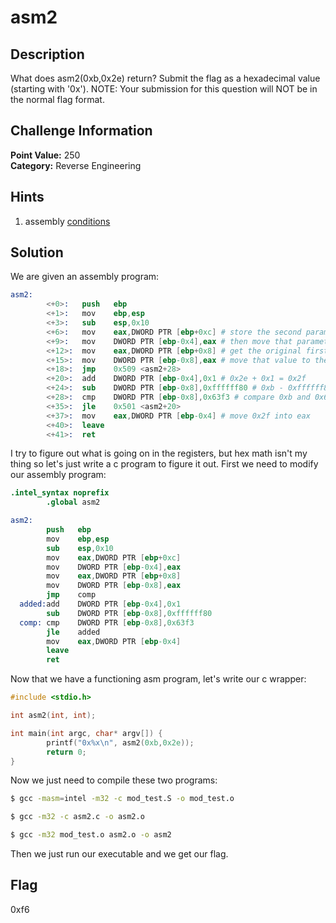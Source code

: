 # asm2

## Description
What does asm2(0xb,0x2e) return? Submit the flag as a hexadecimal value (starting with '0x'). NOTE: Your submission for this question will NOT be in the normal flag format.

## Challenge Information
**Point Value:** 250  
**Category:** Reverse Engineering

## Hints
1. assembly [conditions](https://www.tutorialspoint.com/assembly_programming/assembly_conditions.htm)

## Solution
We are given an assembly program:
```s
asm2:
        <+0>:   push   ebp
        <+1>:   mov    ebp,esp
        <+3>:   sub    esp,0x10
        <+6>:   mov    eax,DWORD PTR [ebp+0xc] # store the second parameter (0x2e) in eax
        <+9>:   mov    DWORD PTR [ebp-0x4],eax # then move that parameter in the beginning of stack
        <+12>:  mov    eax,DWORD PTR [ebp+0x8] # get the original first parameter (0xb) and store in eax
        <+15>:  mov    DWORD PTR [ebp-0x8],eax # move that value to the begninning of stack again
        <+18>:  jmp    0x509 <asm2+28>
        <+20>:  add    DWORD PTR [ebp-0x4],0x1 # 0x2e + 0x1 = 0x2f
        <+24>:  sub    DWORD PTR [ebp-0x8],0xffffff80 # 0xb - 0xffffff80 = 0xffffffff0000008b
        <+28>:  cmp    DWORD PTR [ebp-0x8],0x63f3 # compare 0xb and 0x63f3
        <+35>:  jle    0x501 <asm2+20>
        <+37>:  mov    eax,DWORD PTR [ebp-0x4] # move 0x2f into eax
        <+40>:  leave  
        <+41>:  ret 
```
I try to figure out what is going on in the registers, but hex math isn't my thing so let's just write a c program to figure it out. First we need to modify our assembly program:
```s
.intel_syntax noprefix
        .global asm2

asm2:
        push   ebp
        mov    ebp,esp
        sub    esp,0x10
        mov    eax,DWORD PTR [ebp+0xc]
        mov    DWORD PTR [ebp-0x4],eax
        mov    eax,DWORD PTR [ebp+0x8]
        mov    DWORD PTR [ebp-0x8],eax
        jmp    comp
  added:add    DWORD PTR [ebp-0x4],0x1
        sub    DWORD PTR [ebp-0x8],0xffffff80
  comp: cmp    DWORD PTR [ebp-0x8],0x63f3
        jle    added
        mov    eax,DWORD PTR [ebp-0x4]
        leave  
        ret 
```
Now that we have a functioning asm program, let's write our c wrapper:
```c
#include <stdio.h>

int asm2(int, int);

int main(int argc, char* argv[]) {
        printf("0x%x\n", asm2(0xb,0x2e));
        return 0;
}
```
Now we just need to compile these two programs:
```sh
$ gcc -masm=intel -m32 -c mod_test.S -o mod_test.o
```
```sh
$ gcc -m32 -c asm2.c -o asm2.o
```
```sh
$ gcc -m32 mod_test.o asm2.o -o asm2
```
Then we just run our executable and we get our flag.
## Flag
0xf6